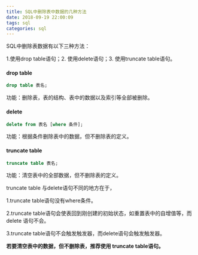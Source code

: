 ```yaml
---
title: SQL中删除表中数据的几种方法
date: 2018-09-19 22:00:09
tags: sql
categories: sql
---
```


SQL中删除表数据有以下三种方法：

1.使用drop table语句；2. 使用delete语句；3. 使用truncate table语句。

<!--more-->

#### drop table

```sql
drop table 表名;
```

功能：删除表，表的结构、表中的数据以及索引等全部被删除。

#### delete

```sql
delete from 表名 [where 条件];
```

功能：根据条件删除表中的数据，但不删除表的定义。

#### truncate table

```sql
truncate table 表名;
```

功能：清空表中的全部数据，但不删除表的定义。

truncate table 与delete语句不同的地方在于，

1.truncate table语句没有where条件。

2.truncate table语句会使表回到刚创建的初始状态，如重置表中的自增值等，而delete 语句不会。

3.truncate table语句不会触发触发器，而delete语句会触发触发器。

**若要清空表中的数据，但不删除表，推荐使用 truncate table语句。**